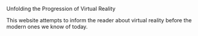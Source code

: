 Unfolding the Progression of Virtual Reality

This website attempts to inform the reader about virtual reality before the modern ones we know of today.
